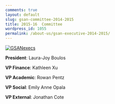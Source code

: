 ```yaml
---
comments: true
layout: default
slug: gsan-committee-2014-2015
title: 2015-16  Committee
wordpress_id: 1055
permalink: /about-us/gsan-executive-2014-2015/
---
```


[![GSANexecs](https://gsaneuro.files.wordpress.com/2013/09/gsanexecs.png?w=600)](https://gsaneuro.files.wordpress.com/2013/09/gsanexecs.png)

**President**: Laura-Joy Boulos

**VP Finance**: Kathleen Xu

**VP Academic**: Rowan Pentz

**VP Social**: Emily Anne Opala

**VP External**: Jonathan Cote
